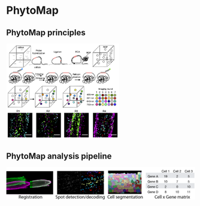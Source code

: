 # PhytoMap

## PhytoMap principles
<!---![alt text]("https://github.com/tnobori/PhytoMap/blob/220707/resources/phytomap_principles.png" width="60%" height="50%")--->
<img src="https://github.com/tnobori/PhytoMap/blob/220707/resources/phytomap_principles.png" width="60%" height="50%">

## PhytoMap analysis pipeline
![alt text](https://github.com/tnobori/PhytoMap/blob/220707/resources/phytomap_analysis_fig.png)
